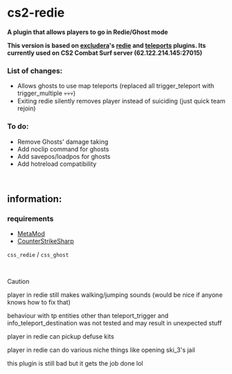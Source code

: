 # cs2-redie
**A plugin that allows players to go in Redie/Ghost mode**

**This version is based on [excludera](https://github.com/exkludera)'s [redie](https://github.com/exkludera/cs2-redie) and [teleports](https://github.com/exkludera/cs2-teleports) plugins. Its currently used on CS2 Combat Surf server (62.122.214.145:27015)**

### List of changes:
- Allows ghosts to use map teleports (replaced all trigger_teleport with trigger_multiple 💀💀💀)
- Exiting redie silently removes player instead of suiciding (just quick team rejoin)

### To do:
- Remove Ghosts' damage taking
- Add noclip command for ghosts
- Add savepos/loadpos for ghosts
- Add hotreload compatibility

<br>

## information:

### requirements
- [MetaMod](https://github.com/alliedmodders/metamod-source)
- [CounterStrikeSharp](https://github.com/roflmuffin/CounterStrikeSharp)

`css_redie` / `css_ghost`

<br>

> [!CAUTION]
>player in redie still makes walking/jumping sounds (would be nice if anyone knows how to fix that)
>
> behaviour with tp entities other than teleport_trigger and info_teleport_destination was not tested and may result in unexpected stuff
> 
>player in redie can pickup defuse kits
>
>player in redie can do various niche things like opening ski_3's jail

this plugin is still bad but it gets the job done lol

<br>
